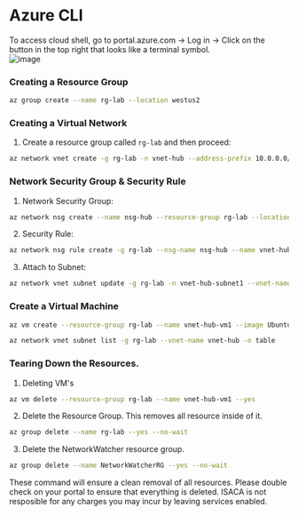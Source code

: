 # Azure CLI
To access cloud shell, go to portal.azure.com -> Log in -> Click on the button in the top right that looks like a terminal symbol. 
<br>
![image](https://github.com/user-attachments/assets/3081f6cc-6d46-4862-871c-8731d4cda3f6)
### Creating a Resource Group
```bash
az group create --name rg-lab --location westus2
```

### Creating a Virtual Network 

1. Create a resource group called `rg-lab` and then proceed:

```bash
az network vnet create -g rg-lab -n vnet-hub --address-prefix 10.0.0.0/16 --subnet-name vnet-hub-subnet1 --subnet-prefix 10.0.1.0/24 -l westus2
```

### Network Security Group & Security Rule

1. Network Security Group:
```bash
az network nsg create --name nsg-hub --resource-group rg-lab --location westus2
```

2. Security Rule:
```bash
az network nsg rule create -g rg-lab --nsg-name nsg-hub --name vnet-hub-allow-ssh --direction inbound --destination-address-prefix 10.0.1.0/24 --destination-port-range 22 --access allow --priority 100 
```

3. Attach to Subnet:
```bash
az network vnet subnet update -g rg-lab -n vnet-hub-subnet1 --vnet-name vnet-hub --network-security-group nsg-hub
```

### Create a Virtual Machine

```bash
az vm create --resource-group rg-lab --name vnet-hub-vm1 --image Ubuntu2204 --vnet-name vnet-hub --subnet vnet-hub-subnet1 --admin-username azureuser --admin-password Azure123456!
```

```bash
az network vnet subnet list -g rg-lab --vnet-name vnet-hub -o table
```

### Tearing Down the Resources.
1. Deleting VM's
```bash
az vm delete --resource-group rg-lab --name vnet-hub-vm1 --yes
```
2. Delete the Resource Group. This removes all resource inside of it.
```bash
az group delete --name rg-lab --yes --no-wait
```
3. Delete the NetworkWatcher resource group.
```bash
az group delete --name NetworkWatcherRG --yes --no-wait
```
These command will ensure a clean removal of all resources. Please double check on your portal to ensure that everything is deleted. ISACA is not resposible for any charges you may incur by leaving services enabled.
